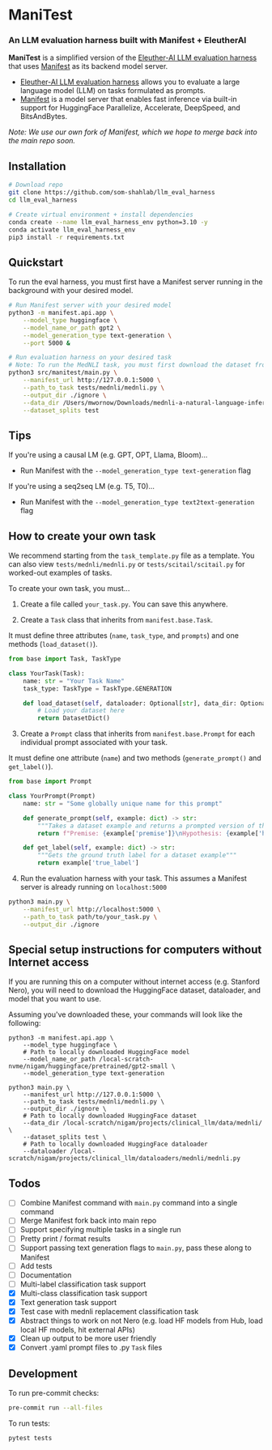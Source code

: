 # ManiTest

### An LLM evaluation harness built with Manifest + EleutherAI

**ManiTest** is a simplified version of the [Eleuther-AI LLM evaluation harness](https://github.com/EleutherAI/lm-evaluation-harness) that uses [Manifest](https://github.com/som-shahlab/manifest) as its backend model server.

* [Eleuther-AI LLM evaluation harness](https://github.com/EleutherAI/lm-evaluation-harness) allows you to evaluate a large language model (LLM) on tasks formulated as prompts.
* [Manifest](https://github.com/som-shahlab/manifest) is a model server that enables fast inference via built-in support for HuggingFace Parallelize, Accelerate, DeepSpeed, and BitsAndBytes.

_Note: We use our own fork of Manifest, which we hope to merge back into the main repo soon._

## Installation

```bash
# Download repo
git clone https://github.com/som-shahlab/llm_eval_harness
cd llm_eval_harness

# Create virtual environment + install dependencies
conda create --name llm_eval_harness_env python=3.10 -y
conda activate llm_eval_harness_env
pip3 install -r requirements.txt
```

## Quickstart

To run the eval harness, you must first have a Manifest server running in the background with your desired model.

```bash
# Run Manifest server with your desired model
python3 -m manifest.api.app \
    --model_type huggingface \
    --model_name_or_path gpt2 \
    --model_generation_type text-generation \
    --port 5000 &

# Run evaluation harness on your desired task
# Note: To run the MedNLI task, you must first download the dataset from: https://physionet.org/content/mednli/1.0.0/
python3 src/manitest/main.py \
    --manifest_url http://127.0.0.1:5000 \
    --path_to_task tests/mednli/mednli.py \
    --output_dir ./ignore \
    --data_dir /Users/mwornow/Downloads/mednli-a-natural-language-inference-dataset-for-the-clinical-domain-1.0.0/ \
    --dataset_splits test
```

## Tips

If you're using a causal LM (e.g. GPT, OPT, Llama, Bloom)...
* Run Manifest with the `--model_generation_type text-generation` flag

If you're using a seq2seq LM (e.g. T5, T0)...
* Run Manifest with the `--model_generation_type text2text-generation` flag

## How to create your own task

We recommend starting from the `task_template.py` file as a template. You can also view `tests/mednli/mednli.py` or  `tests/scitail/scitail.py` for worked-out examples of tasks.

To create your own task, you must...

1. Create a file called `your_task.py`. You can save this anywhere.

2. Create a `Task` class that inherits from `manifest.base.Task`.

It must define three attributes (`name`, `task_type`, and `prompts`) and one methods (`load_dataset()`).

```python
from base import Task, TaskType

class YourTask(Task):
    name: str = "Your Task Name"
    task_type: TaskType = TaskType.GENERATION

    def load_dataset(self, dataloader: Optional[str], data_dir: Optional[str]) -> DatasetDict:
        # Load your dataset here
        return DatasetDict()
```

3. Create a `Prompt` class that inherits from `manifest.base.Prompt` for each individual prompt associated with your task.

It must define one attribute (`name`) and two methods (`generate_prompt()` and `get_label()`).

```python
from base import Prompt

class YourPrompt(Prompt)
    name: str = "Some globally unique name for this prompt"

    def generate_prompt(self, example: dict) -> str:
        """Takes a dataset example and returns a prompted version of that example."""
        return f"Premise: {example['premise']}\nHypothesis: {example['hypothesis']}. Does the premise entail the hypothesis?"

    def get_label(self, example: dict) -> str:
        """Gets the ground truth label for a dataset example"""
        return example['true_label']
```

4. Run the evaluation harness with your task. This assumes a Manifest server is already running on `localhost:5000`

```bash
python3 main.py \
    --manifest_url http://localhost:5000 \
    --path_to_task path/to/your_task.py \
    --output_dir ./ignore
```

## Special setup instructions for computers without Internet access

If you are running this on a computer without internet access (e.g. Stanford Nero), you will need to download the HuggingFace dataset, dataloader, and model that you want to use.

Assuming you've downloaded these, your commands will look like the following:

```
python3 -m manifest.api.app \
    --model_type huggingface \
    # Path to locally downloaded HuggingFace model
    --model_name_or_path /local-scratch-nvme/nigam/huggingface/pretrained/gpt2-small \
    --model_generation_type text-generation

python3 main.py \
    --manifest_url http://127.0.0.1:5000 \
    --path_to_task tests/mednli/mednli.py \
    --output_dir ./ignore \
    # Path to locally downloaded HuggingFace dataset
    --data_dir /local-scratch/nigam/projects/clinical_llm/data/mednli/ \
    --dataset_splits test \
    # Path to locally downloaded HuggingFace dataloader
    --dataloader /local-scratch/nigam/projects/clinical_llm/dataloaders/mednli/mednli.py
```

## Todos

- [ ] Combine Manifest command with `main.py` command into a single command
- [ ] Merge Manifest fork back into main repo
- [ ] Support specifying multiple tasks in a single run
- [ ] Pretty print / format results
- [ ] Support passing text generation flags to `main.py`, pass these along to Manifest
- [ ] Add tests
- [ ] Documentation
- [ ] Multi-label classification task support
- [X] Multi-class classification task support
- [X] Text generation task support
- [X] Test case with mednli replacement classification task
- [X] Abstract things to work on not Nero (e.g. load HF models from Hub, load local HF models, hit external APIs)
- [X] Clean up output to be more user friendly
- [X] Convert .yaml prompt files to .py `Task` files

## Development

To run pre-commit checks:

```bash
pre-commit run --all-files
```

To run tests:
```bash
pytest tests
```
